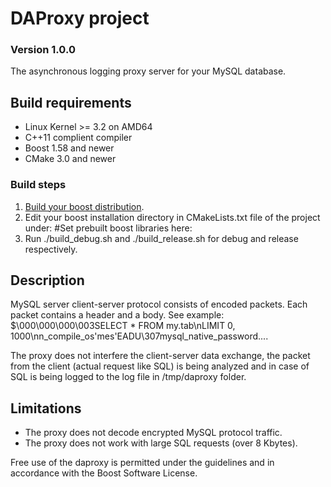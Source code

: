 # DAProxy project
### Version 1.0.0

The asynchronous logging proxy server for your MySQL database.

## Build requirements
* Linux Kernel >= 3.2 on AMD64
* C++11 complient compiler
* Boost 1.58 and newer
* CMake 3.0 and newer

### Build steps
1. [Build your boost distribution](http://www.boost.org/build/doc/html/bbv2/installation.html). 
2. Edit your boost installation directory in CMakeLists.txt file of the project under:
#Set prebuilt boost libraries here:
3. Run ./build_debug.sh and ./build_release.sh for debug and release respectively.

## Description

MySQL server client-server protocol consists of encoded packets. Each packet contains a header and a body. See example:
$\000\000\000\003SELECT * FROM my.tab\nLIMIT 0, 1000\nn_compile_os'mes'EADU\307mysql_native_password....

The proxy does not interfere the client-server data exchange, the packet from the client (actual request like SQL) is being analyzed and in case of SQL is being logged to the log file in /tmp/daproxy folder.

## Limitations
* The proxy does not decode encrypted MySQL protocol traffic.
* The proxy does not work with large SQL requests (over 8 Kbytes).

Free use of the daproxy is permitted under the guidelines and in accordance with the Boost Software License.
